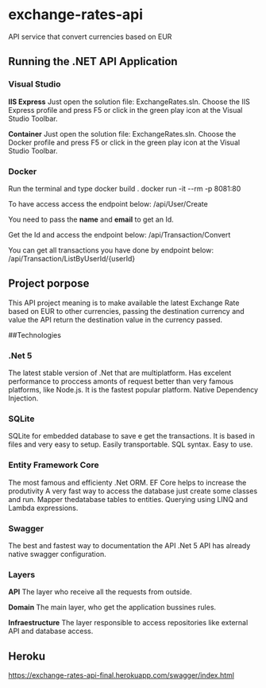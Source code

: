 # exchange-rates-api
API service that convert currencies based on EUR

## Running the .NET API Application

### Visual Studio

**IIS Express**
Just open the solution file: ExchangeRates.sln.
Choose the IIS Express profile and press F5 or click in the green play icon at the Visual Studio Toolbar.

**Container**
Just open the solution file: ExchangeRates.sln.
Choose the Docker profile and press F5 or click in the green play icon at the Visual Studio Toolbar.

### Docker

Run the terminal and type
docker build .
docker run -it --rm -p 8081:80 <name>

To have access access the endpoint below: 
/api/User/Create

You need to pass the **name** and **email** to get an Id.

Get the Id and access the endpoint below:
/api/Transaction/Convert

You can get all transactions you have done by endpoint below:
/api/Transaction/ListByUserId/{userId}

## Project porpose

This API project meaning is to make available the latest Exchange Rate based on EUR to other currencies, passing the destination currency and value the API return the destination value in the currency passed.

##Technologies

### .Net 5
The latest stable version of .Net that are multiplatform. 
Has excelent performance to proccess amonts of request better than very famous platforms, like Node.js.
It is the fastest popular platform.
Native Dependency Injection.

### SQLite
SQLite for embedded database to save e get the transactions.
It is based in files and very easy to setup.
Easily transportable.
SQL syntax.
Easy to use. 

### Entity Framework Core
The most famous and efficienty .Net ORM. 
EF Core helps to increase the produtivity
A very fast way to access the database just create some classes and run.
Mapper thedatabase tables to entities.
Querying using LINQ and Lambda expressions.

### Swagger
The best and fastest way to documentation the API
.Net 5 API has already native swagger configuration.

### Layers

**API**
The layer who receive all the requests from outside.

**Domain**
The main layer, who get the application bussines rules.

**Infraestructure**
The layer responsible to access repositories like external API and database access.

## Heroku
https://exchange-rates-api-final.herokuapp.com/swagger/index.html